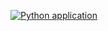 [![Python application](https://github.com/Mandasik/hexlet_pytest/actions/workflows/python-app.yml/badge.svg)](https://github.com/Mandasik/hexlet_pytest/actions/workflows/python-app.yml)